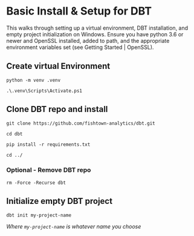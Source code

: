# Basic Install & Setup for DBT #
This walks through setting up a virtual environment, DBT installation, and empty project initialization on Windows. Ensure you have python 3.6 or newer and OpenSSL installed, added to path, and the appropriate environment variables set (see Getting Started | OpenSSL).

## Create virtual Environment ##
`python -m venv .venv`

`.\.venv\Scripts\Activate.ps1`

## Clone DBT repo and install ##
`git clone https://github.com/fishtown-analytics/dbt.git`

`cd dbt`

`pip install -r requirements.txt`

`cd ../`

### Optional - Remove DBT repo ###
`rm -Force -Recurse dbt`

## Initialize empty DBT project ##
`dbt init my-project-name`

*Where `my-project-name` is whatever name you choose*